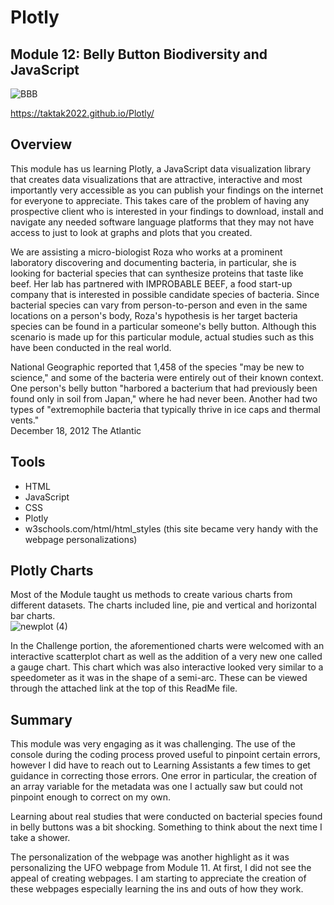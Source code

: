 # Plotly
## Module 12: Belly Button Biodiversity and JavaScript
![BBB](https://user-images.githubusercontent.com/99851509/172089463-197a72a2-92e6-4663-b608-0937dd5c7023.png)

https://taktak2022.github.io/Plotly/

## Overview
This module has us learning Plotly, a JavaScript data visualization library that creates data visualizations that are attractive, interactive and most importantly very accessible as you can publish your findings on the internet for everyone to appreciate.  This takes care of the problem of having any prospective client who is interested in your findings to download, install and navigate any needed software language platforms that they may not have access to just to look at graphs and plots that you created.

We are assisting a micro-biologist Roza who works at a prominent laboratory discovering and documenting bacteria, in particular, she is looking for bacterial species that can synthesize proteins that taste like beef.  Her lab has partnered with IMPROBABLE BEEF, a food start-up company that is interested in possible candidate species of bacteria.  Since bacterial species can vary from person-to-person and even in the same locations on a person's body, Roza's hypothesis is her target bacteria species can be found in a particular someone's belly button.  Although this scenario is made up for this particular module, actual studies such as this have been conducted in the real world.

National Geographic reported that 1,458 of the species "may be new to science," and some of the bacteria were entirely out of their known context. One person's belly button "harbored a bacterium that had previously been found only in soil from Japan," where he had never been. Another had two types of "extremophile bacteria that typically thrive in ice caps and thermal vents."  
December 18, 2012 The Atlantic

## Tools
* HTML
* JavaScript
* CSS
* Plotly
* w3schools.com/html/html_styles (this site became very handy with the webpage personalizations)

## Plotly Charts
Most of the Module taught us methods to create various charts from different datasets.  The charts included line, pie and vertical and horizontal bar charts.  
![newplot (4)](https://user-images.githubusercontent.com/99851509/172101368-d505454c-087b-4b57-9862-7169ddc6cdbc.png)


In the Challenge portion, the aforementioned charts were welcomed with an interactive scatterplot chart as well as the addition of a very new one called a gauge chart.  This chart which was also interactive looked very similar to a speedometer as it was in the shape of a semi-arc.  These can be viewed through the attached link at the top of this ReadMe file.

## Summary
This module was very engaging as it was challenging.  The use of the console during the coding process proved useful to pinpoint certain errors, however I did have to reach out to Learning Assistants a few times to get guidance in correcting those errors.  One error in particular, the creation of an array variable for the metadata was one I actually saw but could not pinpoint enough to correct on my own.  

Learning about real studies that were conducted on bacterial species found in belly buttons was a bit shocking.  Something to think about the next time I take a shower.

The personalization of the webpage was another highlight as it was personalizing the UFO webpage from Module 11.  At first, I did not see the appeal of creating webpages.  I am starting to appreciate the creation of these webpages especially learning the ins and outs of how they work.
